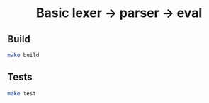 <h1 align='center'>Basic lexer -> parser -> eval</h1>

<p align='center'>
</p>

## Build

```bash
make build
```

## Tests

```bash
make test
```

